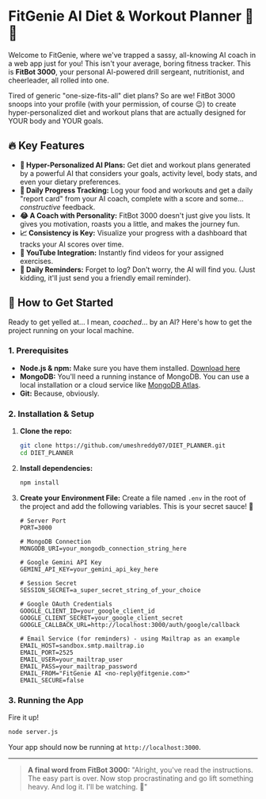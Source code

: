 # FitGenie AI Diet & Workout Planner 💪🤖

Welcome to FitGenie, where we've trapped a sassy, all-knowing AI coach in a web app just for you! This isn't your average, boring fitness tracker. This is **FitBot 3000**, your personal AI-powered drill sergeant, nutritionist, and cheerleader, all rolled into one.

Tired of generic "one-size-fits-all" diet plans? So are we! FitBot 3000 snoops into your profile (with your permission, of course 😉) to create hyper-personalized diet and workout plans that are actually designed for YOUR body and YOUR goals.

## 🔥 Key Features

*   **🤖 Hyper-Personalized AI Plans:** Get diet and workout plans generated by a powerful AI that considers your goals, activity level, body stats, and even your dietary preferences.
*   **📝 Daily Progress Tracking:** Log your food and workouts and get a daily "report card" from your AI coach, complete with a score and some... *constructive* feedback.
*   **😂 A Coach with Personality:** FitBot 3000 doesn't just give you lists. It gives you motivation, roasts you a little, and makes the journey fun.
*   **📈 Consistency is Key:** Visualize your progress with a dashboard that tracks your AI scores over time.
*   **🎥 YouTube Integration:** Instantly find videos for your assigned exercises.
*   **📧 Daily Reminders:** Forget to log? Don't worry, the AI will find you. (Just kidding, it'll just send you a friendly email reminder).

## 🚀 How to Get Started

Ready to get yelled at... I mean, *coached*... by an AI? Here's how to get the project running on your local machine.

### 1. Prerequisites

*   **Node.js & npm:** Make sure you have them installed. [Download here](https://nodejs.org/)
*   **MongoDB:** You'll need a running instance of MongoDB. You can use a local installation or a cloud service like [MongoDB Atlas](https://www.mongodb.com/cloud/atlas).
*   **Git:** Because, obviously.

### 2. Installation & Setup

1.  **Clone the repo:**
    ```bash
    git clone https://github.com/umeshreddy07/DIET_PLANNER.git
    cd DIET_PLANNER
    ```

2.  **Install dependencies:**
    ```bash
    npm install
    ```

3.  **Create your Environment File:**
    Create a file named `.env` in the root of the project and add the following variables. This is your secret sauce! 🤫

    ```env
    # Server Port
    PORT=3000

    # MongoDB Connection
    MONGODB_URI=your_mongodb_connection_string_here

    # Google Gemini API Key
    GEMINI_API_KEY=your_gemini_api_key_here

    # Session Secret
    SESSION_SECRET=a_super_secret_string_of_your_choice

    # Google OAuth Credentials
    GOOGLE_CLIENT_ID=your_google_client_id
    GOOGLE_CLIENT_SECRET=your_google_client_secret
    GOOGLE_CALLBACK_URL=http://localhost:3000/auth/google/callback

    # Email Service (for reminders) - using Mailtrap as an example
    EMAIL_HOST=sandbox.smtp.mailtrap.io
    EMAIL_PORT=2525
    EMAIL_USER=your_mailtrap_user
    EMAIL_PASS=your_mailtrap_password
    EMAIL_FROM="FitGenie AI <no-reply@fitgenie.com>"
    EMAIL_SECURE=false
    ```

### 3. Running the App

Fire it up!

```bash
node server.js
```

Your app should now be running at `http://localhost:3000`.

---

> **A final word from FitBot 3000:** "Alright, you've read the instructions. The easy part is over. Now stop procrastinating and go lift something heavy. And log it. I'll be watching. 👀" 